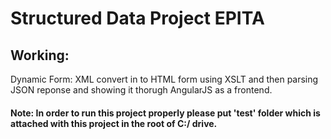 # Structured Data Project EPITA

## Working:
Dynamic Form: XML convert in to HTML form using XSLT and then parsing JSON reponse and showing it thorugh AngularJS as a frontend.

#### Note: In order to run this project properly please put 'test' folder which is attached with this project in the root of C:/ drive.
